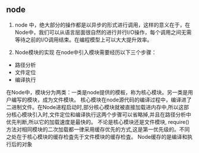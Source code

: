 ## node

1. node 中，绝大部分的操作都是以异步的形式进行调用，这样的意义在于，在Node中，我们可以从语言层面很自然的进行并行I/O操作，每个调用之间无需等待之前的I/O调用结束。在编程模型上可以大大提升效率。

2. Node模块的实现
 在node中引入模块需要经历以下三个步骤：
 - 路径分析
 - 文件定位
 - 编译执行

在Node中，模块分为两类：一类是node提供的模板，称为核心模块。另一类是用户编写的模块，成为文件模块。
核心模块在node源代码的编译过程中，编译进了二进制文件。在Node进程启动时,部分核心模块就被直接加载进内存中,所以这部分核心模块引入时,文件定位和编译执行这两个步骤可以省略掉,并且在路径分析中优先判断,所以它的加载速度是最快的。
不论是核心模块还是文件模块, require()方法对相同模块的二次加载都一律采用缓存优先的方式,这是第一优先级的。不同之处在于核心模块的缓存检査先于文件模块的缓存检査。
Node缓存的是编译和执行后的对象